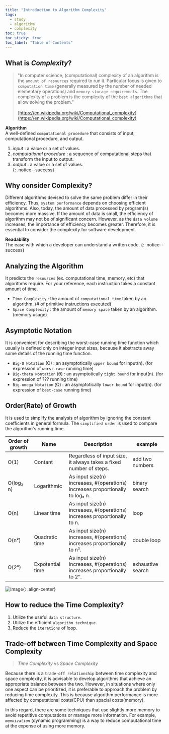 ```yaml
---
title: "Introduction to Algorithm Complexity"
tags:
  - study
  - algorithm
  - complexity
toc: true
toc_sticky: true
toc_label: "Table of Contents"
---
```




## What is _Complexity_?

> "In computer science, (computational) complexity of an algorithm is the `amount of resources` required to run it. Particular focus is given to `computation time` (generally measured by the number of needed elementary operations) and `memory storage requirements`. The complexity of a problem is the complexity of the `best algorithms` that allow solving the problem."
> <br><br>
> [https://en.wikipedia.org/wiki/Computational_complexity](https://en.wikipedia.org/wiki/Computational_complexity)

**Algorithm**<br>
A well-defined `computational procedure` that consists of input, computational procedure, and output.<br>
   1) *input* : a value or a set of values.<br>
   2) *computational procedure* : a sequence of computational steps that transform the input to output.<br>
   3) *output* : a value or a set of values.<br>
{: .notice--success}



## Why consider Complexity?

Different algorithms devised to solve the same problem differ in their efficiency. Thus, `system performance` depends on choosing efficient algorithms. Also, today, the amount of data processed by program(s) becomes more massive. If the amount of data is small, the efficiency of algorithm may not be of significant concern. However, as the `data volume` increases, the importance of efficiency becomes greater. Therefore, it is essential to consider the complexity for software development.

**Readability**<br>
The ease with which a developer can understand a written code.
{: .notice--success}



## Analyzing the Algorithm

It predicts the `resources` (ex. computational time, memory, etc) that algorithms require. For your reference, each instruction takes a constant amount of time.

- `Time Complexity` : the amount of `computational time` taken by an algorithm. (# of primitive instructions executed)
- `Space Complexity` : the amount of `memory space` taken by an algorithm. (memory usage)



## Asymptotic Notation

It is convenient for describing the worst-case running time function which usually is defined only on integer input sizes, because it abstracts away some details of the running time function.

- `Big-O Notation` (O) : an asymptotically `upper bound` for input(n). (for expression of `worst-case` running time)
- `Big-theta Nontation` (θ) : an asymptotically `tight bound` for input(n). (for expression of ??? running time)
- `Big-omega Notation` (Ω) : an asymptotically `lower bound` for input(n). (for expression of `best-case` running time)



## Order(Rate) of Growth

It is used to simplify the analysis of algorithm by ignoring the constant coefficients in general formula. The `simplified order` is used to compare the algorithm's running time.

| Order of growth | Name | Description | example |
|---|---|---|---|
| O(1)      | Contant         | Regardless of input size, it always takes a fixed number of steps. | add two numbers |
| O(log₂ n) | Logarithmic     | As input size(n) increases, #(operations) increases proportionally to log₂ n. | binary search |
| O(n)      | Linear time     | As input size(n) increases, #(operations) increases proportionally to n. | loop |
| O(n²)     | Quadratic time  | As input size(n) increases, #(operations) increases proportionally to n². | double loop |
| O(2ⁿ)     | Expotential time| As input size(n) increases, #(operations) increases proportionally to 2ⁿ. | exhaustive search |

![image](https://github.com/jonghwanchung/jonghwanchung.github.io/assets/97339878/b50b3292-a1ba-42f7-a1c1-77ed28d0de2f){: .align-center}


## How to reduce the Time Complexity?

1. Utilize the useful `data structure`.
2. Utilize the efficient `algorithm technique`.
3. Reduce the `iterations` of loop.



## Trade-off between Time Complexity and Space Complexity

> _Time Complexity_   vs   _Space Complexity_

Because there is a `trade-off relationship` between time complexity and space complexity, it is advisable to develop algorithms that achieve an appropriate balance between the two. However, in situations where only one aspect can be prioritized, it is preferable to approach the problem by reducing time complexity. This is because algorithm performance is more affected by computational costs(CPU) than spacial costs(memory).

In this regard, there are some techniques that use slightly more memory to avoid repetitive computations or manage more information. For example, _`memoization`_ (dynamic programming) is a way to reduce computational time at the expense of using more memory.
